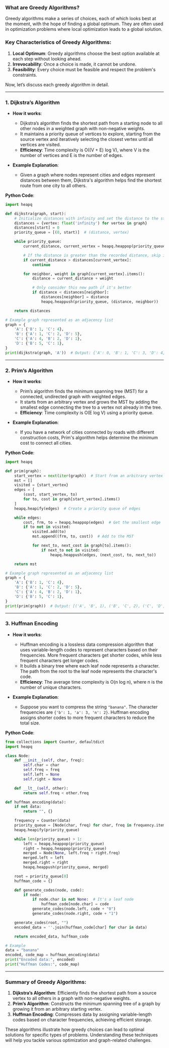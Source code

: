 ### What are **Greedy Algorithms**?
Greedy algorithms make a series of choices, each of which looks best at the moment, with the hope of finding a global optimum. They are often used in optimization problems where local optimization leads to a global solution.

### Key Characteristics of Greedy Algorithms:
1. **Local Optimum**: Greedy algorithms choose the best option available at each step without looking ahead.
2. **Irrevocability**: Once a choice is made, it cannot be undone.
3. **Feasibility**: Every choice must be feasible and respect the problem's constraints.

Now, let’s discuss each greedy algorithm in detail.

---

### 1. **Dijkstra’s Algorithm**
   - **How it works**:
     - Dijkstra’s algorithm finds the shortest path from a starting node to all other nodes in a weighted graph with non-negative weights.
     - It maintains a priority queue of vertices to explore, starting from the source vertex and iteratively selecting the closest vertex until all vertices are visited.
     - **Efficiency**: Time complexity is O((V + E) log V), where V is the number of vertices and E is the number of edges.

   - **Example Explanation**:
     - Given a graph where nodes represent cities and edges represent distances between them, Dijkstra's algorithm helps find the shortest route from one city to all others.

   **Python Code**:
   ```python
   import heapq

   def dijkstra(graph, start):
       # Initialize distances with infinity and set the distance to the start node to 0
       distances = {vertex: float('infinity') for vertex in graph}
       distances[start] = 0
       priority_queue = [(0, start)]  # (distance, vertex)

       while priority_queue:
           current_distance, current_vertex = heapq.heappop(priority_queue)

           # If the distance is greater than the recorded distance, skip it
           if current_distance > distances[current_vertex]:
               continue

           for neighbor, weight in graph[current_vertex].items():
               distance = current_distance + weight

               # Only consider this new path if it's better
               if distance < distances[neighbor]:
                   distances[neighbor] = distance
                   heapq.heappush(priority_queue, (distance, neighbor))

       return distances

   # Example graph represented as an adjacency list
   graph = {
       'A': {'B': 1, 'C': 4},
       'B': {'A': 1, 'C': 2, 'D': 5},
       'C': {'A': 4, 'B': 2, 'D': 1},
       'D': {'B': 5, 'C': 1},
   }
   print(dijkstra(graph, 'A'))  # Output: {'A': 0, 'B': 1, 'C': 3, 'D': 4}
   ```

---

### 2. **Prim’s Algorithm**
   - **How it works**:
     - Prim’s algorithm finds the minimum spanning tree (MST) for a connected, undirected graph with weighted edges.
     - It starts from an arbitrary vertex and grows the MST by adding the smallest edge connecting the tree to a vertex not already in the tree.
     - **Efficiency**: Time complexity is O(E log V) using a priority queue.

   - **Example Explanation**:
     - If you have a network of cities connected by roads with different construction costs, Prim's algorithm helps determine the minimum cost to connect all cities.

   **Python Code**:
   ```python
   import heapq

   def prim(graph):
       start_vertex = next(iter(graph))  # Start from an arbitrary vertex
       mst = []
       visited = {start_vertex}
       edges = [
           (cost, start_vertex, to)
           for to, cost in graph[start_vertex].items()
       ]
       heapq.heapify(edges)  # Create a priority queue of edges

       while edges:
           cost, frm, to = heapq.heappop(edges)  # Get the smallest edge
           if to not in visited:
               visited.add(to)
               mst.append((frm, to, cost))  # Add to the MST

               for next_to, next_cost in graph[to].items():
                   if next_to not in visited:
                       heapq.heappush(edges, (next_cost, to, next_to))

       return mst

   # Example graph represented as an adjacency list
   graph = {
       'A': {'B': 1, 'C': 4},
       'B': {'A': 1, 'C': 2, 'D': 5},
       'C': {'A': 4, 'B': 2, 'D': 1},
       'D': {'B': 5, 'C': 1},
   }
   print(prim(graph))  # Output: [('A', 'B', 1), ('B', 'C', 2), ('C', 'D', 1)]
   ```

---

### 3. **Huffman Encoding**
   - **How it works**:
     - Huffman encoding is a lossless data compression algorithm that uses variable-length codes to represent characters based on their frequencies. More frequent characters get shorter codes, while less frequent characters get longer codes.
     - It builds a binary tree where each leaf node represents a character. The path from the root to the leaf node represents the character's code.
     - **Efficiency**: The average time complexity is O(n log n), where n is the number of unique characters.

   - **Example Explanation**:
     - Suppose you want to compress the string `"banana"`. The character frequencies are `{'b': 1, 'a': 3, 'n': 2}`. Huffman encoding assigns shorter codes to more frequent characters to reduce the total size.

   **Python Code**:
   ```python
   from collections import Counter, defaultdict
   import heapq

   class Node:
       def __init__(self, char, freq):
           self.char = char
           self.freq = freq
           self.left = None
           self.right = None

       def __lt__(self, other):
           return self.freq < other.freq

   def huffman_encoding(data):
       if not data:
           return "", {}

       frequency = Counter(data)
       priority_queue = [Node(char, freq) for char, freq in frequency.items()]
       heapq.heapify(priority_queue)

       while len(priority_queue) > 1:
           left = heapq.heappop(priority_queue)
           right = heapq.heappop(priority_queue)
           merged = Node(None, left.freq + right.freq)
           merged.left = left
           merged.right = right
           heapq.heappush(priority_queue, merged)

       root = priority_queue[0]
       huffman_code = {}

       def generate_codes(node, code):
           if node:
               if node.char is not None:  # It's a leaf node
                   huffman_code[node.char] = code
               generate_codes(node.left, code + "0")
               generate_codes(node.right, code + "1")

       generate_codes(root, "")
       encoded_data = ''.join(huffman_code[char] for char in data)

       return encoded_data, huffman_code

   # Example
   data = "banana"
   encoded, code_map = huffman_encoding(data)
   print("Encoded data:", encoded)
   print("Huffman Codes:", code_map)
   ```

---

### Summary of **Greedy Algorithms**:
1. **Dijkstra’s Algorithm**: Efficiently finds the shortest path from a source vertex to all others in a graph with non-negative weights.
2. **Prim’s Algorithm**: Constructs the minimum spanning tree of a graph by growing it from an arbitrary starting vertex.
3. **Huffman Encoding**: Compresses data by assigning variable-length codes based on character frequencies, achieving efficient storage.

These algorithms illustrate how greedy choices can lead to optimal solutions for specific types of problems. Understanding these techniques will help you tackle various optimization and graph-related challenges.

